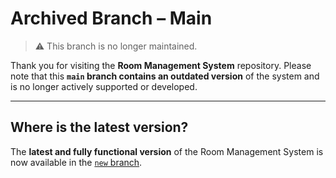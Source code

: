 # Archived Branch – Main

> ⚠️ This branch is no longer maintained.

Thank you for visiting the **Room Management System** repository. Please note that this **`main` branch contains an outdated version** of the system and is no longer actively supported or developed.

---

## Where is the latest version?

The **latest and fully functional version** of the Room Management System is now available in the [`new` branch](https://github.com/JMBjeboybiboy/CaseStudy/tree/new).
